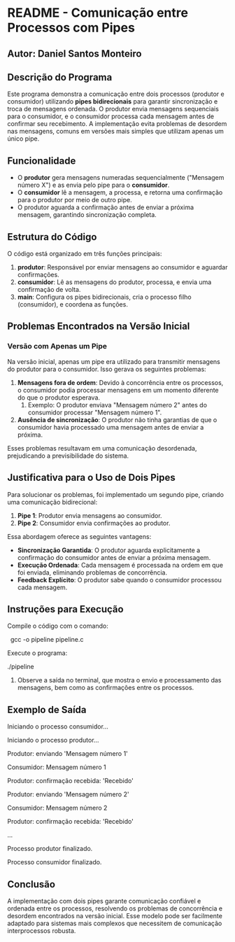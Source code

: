 # <a name="_bexghtgkx7gb"></a>**README - Comunicação entre Processos com Pipes**
## <a name="_17qrdciorts"></a>**Autor: Daniel Santos Monteiro**
## <a name="_17qrdciorts"></a>**Descrição do Programa**
Este programa demonstra a comunicação entre dois processos (produtor e consumidor) utilizando **pipes bidirecionais** para garantir sincronização e troca de mensagens ordenada. O produtor envia mensagens sequenciais para o consumidor, e o consumidor processa cada mensagem antes de confirmar seu recebimento. A implementação evita problemas de desordem nas mensagens, comuns em versões mais simples que utilizam apenas um único pipe.
## <a name="_vjaac5j9rn5g"></a>**Funcionalidade**
- O **produtor** gera mensagens numeradas sequencialmente ("Mensagem número X") e as envia pelo pipe para o **consumidor**.
- O **consumidor** lê a mensagem, a processa, e retorna uma confirmação para o produtor por meio de outro pipe.
- O produtor aguarda a confirmação antes de enviar a próxima mensagem, garantindo sincronização completa.
## <a name="_ndjslwcyro5w"></a>**Estrutura do Código**
O código está organizado em três funções principais:

1. **produtor**: Responsável por enviar mensagens ao consumidor e aguardar confirmações.
1. **consumidor**: Lê as mensagens do produtor, processa, e envia uma confirmação de volta.
1. **main**: Configura os pipes bidirecionais, cria o processo filho (consumidor), e coordena as funções.
## <a name="_vwxtqq69k9c3"></a>**Problemas Encontrados na Versão Inicial**
### <a name="_30ezfno5fcpn"></a>**Versão com Apenas um Pipe**
Na versão inicial, apenas um pipe era utilizado para transmitir mensagens do produtor para o consumidor. Isso gerava os seguintes problemas:

1. **Mensagens fora de ordem**: Devido à concorrência entre os processos, o consumidor podia processar mensagens em um momento diferente do que o produtor esperava.
   1. Exemplo: O produtor enviava "Mensagem número 2" antes do consumidor processar "Mensagem número 1".
1. **Ausência de sincronização**: O produtor não tinha garantias de que o consumidor havia processado uma mensagem antes de enviar a próxima.

Esses problemas resultavam em uma comunicação desordenada, prejudicando a previsibilidade do sistema.
## <a name="_viz6b6irzfiz"></a>**Justificativa para o Uso de Dois Pipes**
Para solucionar os problemas, foi implementado um segundo pipe, criando uma comunicação bidirecional:

1. **Pipe 1**: Produtor envia mensagens ao consumidor.
1. **Pipe 2**: Consumidor envia confirmações ao produtor.

Essa abordagem oferece as seguintes vantagens:

- **Sincronização Garantida**: O produtor aguarda explicitamente a confirmação do consumidor antes de enviar a próxima mensagem.
- **Execução Ordenada**: Cada mensagem é processada na ordem em que foi enviada, eliminando problemas de concorrência.
- **Feedback Explícito**: O produtor sabe quando o consumidor processou cada mensagem.
## <a name="_zap052vzj4jn"></a>**Instruções para Execução**
Compile o código com o comando:

` `gcc -o pipeline pipeline.c

Execute o programa:

./pipeline

1. Observe a saída no terminal, que mostra o envio e processamento das mensagens, bem como as confirmações entre os processos.
## <a name="_wgezfgozvhw1"></a>**Exemplo de Saída**
Iniciando o processo consumidor...

Iniciando o processo produtor...

Produtor: enviando 'Mensagem número 1'

Consumidor: Mensagem número 1

Produtor: confirmação recebida: 'Recebido'

Produtor: enviando 'Mensagem número 2'

Consumidor: Mensagem número 2

Produtor: confirmação recebida: 'Recebido'

...

Processo produtor finalizado.

Processo consumidor finalizado.

## <a name="_tfd8y8832ty0"></a>**Conclusão**
A implementação com dois pipes garante comunicação confiável e ordenada entre os processos, resolvendo os problemas de concorrência e desordem encontrados na versão inicial. Esse modelo pode ser facilmente adaptado para sistemas mais complexos que necessitem de comunicação interprocessos robusta.

